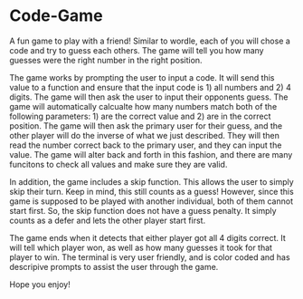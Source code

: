 # Code-Game
A fun game to play with a friend! Similar to wordle, each of you will chose a code and try to guess each others. The game will tell you how many guesses were the right number in the right position.  

The game works by prompting the user to input a code. It will send this value to a function and ensure that the input code is 1) all numbers and 2) 4 digits. The game will then ask the user to input their opponents guess. The game will automatically calcualte how many numbers match both of the following parameters: 1) are the correct value and 2) are in the correct position. The game will then ask the primary user for their guess, and the other player will do the inverse of what we just described. They will then read the number correct back to the primary user, and they can input the value. The game will alter back and forth in this fashion, and there are many funcitons to check all values and make sure they are valid. 

In addition, the game includes a skip function. This allows the user to simply skip their turn. Keep in mind, this still counts as a guess! However, since this game is supposed to be played with another individual, both of them cannot start first. So, the skip function does not have a guess penalty. It simply counts as a defer and lets the other player start first. 

The game ends when it detects that either player got all 4 digits correct. It will tell which player won, as well as how many guesses it took for that player to win. The terminal is very user friendly, and is color coded and has descripive prompts to assist the user through the game.

Hope you enjoy!

